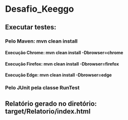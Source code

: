 # Desafio_Keeggo

## Executar testes:
### Pelo Maven: mvn clean install
#### Execução Chrome: mvn clean install -Dbrowser=chrome
#### Execução Firefox: mvn clean install -Dbrowser=firefox
#### Execução Edge: mvn clean install -Dbrowser=edge

### Pelo JUnit pela classe RunTest

## Relatório gerado no diretório: target/Relatorio/index.html
